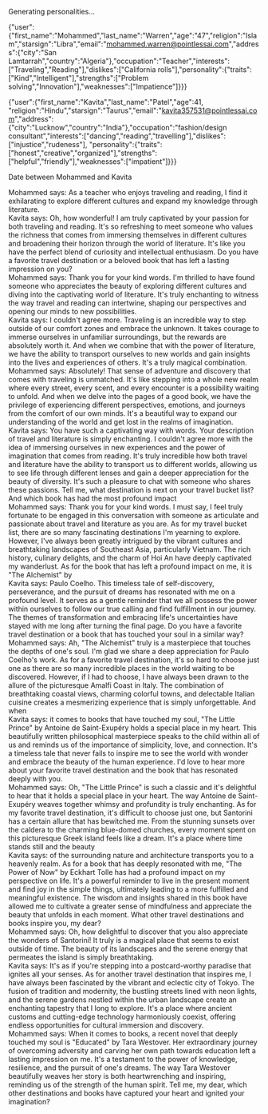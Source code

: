 Generating personalities...

{"user":{"first_name":"Mohammed","last_name":"Warren","age":"47","religion":"Islam","starsign":"Libra","email":"mohammed.warren@pointlessai.com","address":{"city":"San Lamtarrah","country":"Algeria"},"occupation":"Teacher","interests":["Traveling","Reading"],"dislikes":["California rolls"],"personality":{"traits":["Kind","Intelligent"],"strengths":["Problem solving","Innovation"],"weaknesses":["Impatience"]}}}

{"user":{"first_name":"Kavita","last_name":"Patel","age":41, "religion":"Hindu","starsign":"Taurus","email":"kavita357531@pointlessai.com","address":{"city":"Lucknow","country":"India"},"occupation":"fashion/design consultant","interests":["dancing","reading","travelling"],"dislikes":["injustice","rudeness"], "personality":{"traits":["honest","creative","organized"],"strengths":["helpful","friendly"],"weaknesses":["impatient"]}}}

Date between Mohammed and Kavita

Mohammed says: As a teacher who enjoys traveling and reading, I find it exhilarating to explore different cultures and expand my knowledge through literature.  
Kavita says: Oh, how wonderful! I am truly captivated by your passion for both traveling and reading. It's so refreshing to meet someone who values the richness that comes from immersing themselves in different cultures and broadening their horizon through the world of literature. It's like you have the perfect blend of curiosity and intellectual enthusiasm. Do you have a favorite travel destination or a beloved book that has left a lasting impression on you?  
Mohammed says: Thank you for your kind words. I'm thrilled to have found someone who appreciates the beauty of exploring different cultures and diving into the captivating world of literature. It's truly enchanting to witness the way travel and reading can intertwine, shaping our perspectives and opening our minds to new possibilities.  
Kavita says: I couldn't agree more. Traveling is an incredible way to step outside of our comfort zones and embrace the unknown. It takes courage to immerse ourselves in unfamiliar surroundings, but the rewards are absolutely worth it. And when we combine that with the power of literature, we have the ability to transport ourselves to new worlds and gain insights into the lives and experiences of others. It's a truly magical combination.  
Mohammed says: Absolutely! That sense of adventure and discovery that comes with traveling is unmatched. It's like stepping into a whole new realm where every street, every scent, and every encounter is a possibility waiting to unfold. And when we delve into the pages of a good book, we have the privilege of experiencing different perspectives, emotions, and journeys from the comfort of our own minds. It's a beautiful way to expand our understanding of the world and get lost in the realms of imagination.  
Kavita says: You have such a captivating way with words. Your description of travel and literature is simply enchanting. I couldn't agree more with the idea of immersing ourselves in new experiences and the power of imagination that comes from reading. It's truly incredible how both travel and literature have the ability to transport us to different worlds, allowing us to see life through different lenses and gain a deeper appreciation for the beauty of diversity. It's such a pleasure to chat with someone who shares these passions. Tell me, what destination is next on your travel bucket list? And which book has had the most profound impact  
Mohammed says: Thank you for your kind words. I must say, I feel truly fortunate to be engaged in this conversation with someone as articulate and passionate about travel and literature as you are. As for my travel bucket list, there are so many fascinating destinations I'm yearning to explore. However, I've always been greatly intrigued by the vibrant cultures and breathtaking landscapes of Southeast Asia, particularly Vietnam. The rich history, culinary delights, and the charm of Hoi An have deeply captivated my wanderlust. As for the book that has left a profound impact on me, it is "The Alchemist" by  
Kavita says: Paulo Coelho. This timeless tale of self-discovery, perseverance, and the pursuit of dreams has resonated with me on a profound level. It serves as a gentle reminder that we all possess the power within ourselves to follow our true calling and find fulfillment in our journey. The themes of transformation and embracing life's uncertainties have stayed with me long after turning the final page. Do you have a favorite travel destination or a book that has touched your soul in a similar way?  
Mohammed says: Ah, "The Alchemist" truly is a masterpiece that touches the depths of one's soul. I'm glad we share a deep appreciation for Paulo Coelho's work. As for a favorite travel destination, it's so hard to choose just one as there are so many incredible places in the world waiting to be discovered. However, if I had to choose, I have always been drawn to the allure of the picturesque Amalfi Coast in Italy. The combination of breathtaking coastal views, charming colorful towns, and delectable Italian cuisine creates a mesmerizing experience that is simply unforgettable. And when  
Kavita says: it comes to books that have touched my soul, "The Little Prince" by Antoine de Saint-Exupéry holds a special place in my heart. This beautifully written philosophical masterpiece speaks to the child within all of us and reminds us of the importance of simplicity, love, and connection. It's a timeless tale that never fails to inspire me to see the world with wonder and embrace the beauty of the human experience. I'd love to hear more about your favorite travel destination and the book that has resonated deeply with you.  
Mohammed says: Oh, "The Little Prince" is such a classic and it's delightful to hear that it holds a special place in your heart. The way Antoine de Saint-Exupéry weaves together whimsy and profundity is truly enchanting. As for my favorite travel destination, it's difficult to choose just one, but Santorini has a certain allure that has bewitched me. From the stunning sunsets over the caldera to the charming blue-domed churches, every moment spent on this picturesque Greek island feels like a dream. It's a place where time stands still and the beauty  
Kavita says: of the surrounding nature and architecture transports you to a heavenly realm. As for a book that has deeply resonated with me, "The Power of Now" by Eckhart Tolle has had a profound impact on my perspective on life. It's a powerful reminder to live in the present moment and find joy in the simple things, ultimately leading to a more fulfilled and meaningful existence. The wisdom and insights shared in this book have allowed me to cultivate a greater sense of mindfulness and appreciate the beauty that unfolds in each moment. What other travel destinations and books inspire you, my dear?  
Mohammed says: Oh, how delightful to discover that you also appreciate the wonders of Santorini! It truly is a magical place that seems to exist outside of time. The beauty of its landscapes and the serene energy that permeates the island is simply breathtaking.  
Kavita says: It's as if you're stepping into a postcard-worthy paradise that ignites all your senses. As for another travel destination that inspires me, I have always been fascinated by the vibrant and eclectic city of Tokyo. The fusion of tradition and modernity, the bustling streets lined with neon lights, and the serene gardens nestled within the urban landscape create an enchanting tapestry that I long to explore. It's a place where ancient customs and cutting-edge technology harmoniously coexist, offering endless opportunities for cultural immersion and discovery.  
Mohammed says: When it comes to books, a recent novel that deeply touched my soul is "Educated" by Tara Westover. Her extraordinary journey of overcoming adversity and carving her own path towards education left a lasting impression on me. It's a testament to the power of knowledge, resilience, and the pursuit of one's dreams. The way Tara Westover beautifully weaves her story is both heartwrenching and inspiring, reminding us of the strength of the human spirit. Tell me, my dear, which other destinations and books have captured your heart and ignited your imagination?  
